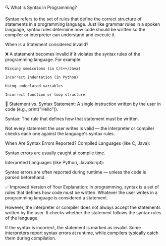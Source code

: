 🔍 What is Syntax in Programming?

Syntax refers to the set of rules that define the correct structure of statements in a programming language. Just like grammar rules in a spoken language, syntax rules determine how code should be written so the compiler or interpreter can understand and execute it.

When is a Statement considered Invalid?

❌ A statement becomes invalid if it violates the syntax rules of the programming language. For example:

    Missing semicolons (in C/C++/Java)
    
    Incorrect indentation (in Python)
    
    Using undeclared variables
    
    Incorrect function or loop structure

💬 Statement vs. Syntax
Statement: A single instruction written by the user in code (e.g., print("Hello")).

Syntax: The rule that defines how that statement must be written.

Not every statement the user writes is valid — the interpreter or compiler checks each one against the language's syntax rules.

 When Are Syntax Errors Reported?
Compiled Languages (like C, Java):

Syntax errors are usually caught at compile time.

Interpreted Languages (like Python, JavaScript):

Syntax errors are often reported during runtime — unless the code is parsed beforehand.

✅ Improved Version of Your Explanation:
In programming, syntax is a set of rules that defines how code must be written. Whatever the user writes in a programming language is considered a statement.

However, the interpreter or compiler does not always accept the statements written by the user. It checks whether the statement follows the syntax rules of the language.

If the syntax is incorrect, the statement is marked as invalid. Some interpreters report syntax errors at runtime, while compilers typically catch them during compilation.
